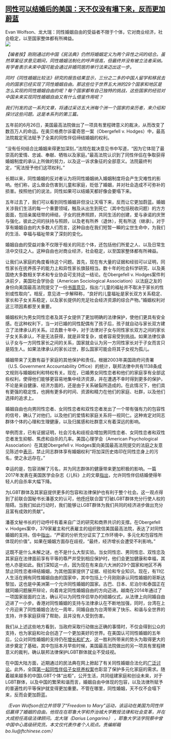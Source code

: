 <!--1593078722000-->
[同性可以结婚后的美国：天不仅没有塌下来，反而更加蔚蓝](https://cn.ft.com/story/001088286?full=y)
------

<div></div><div class="story-lead">Evan Wolfson、龙大瑞：同性婚姻自由的受益者不限于个体，它对商业经济，社会稳定，以至国家整体都有所裨益。</div><div class=" story-image image"><img src="https://thumbor.ftacademy.cn/unsafe/1340x754/https://thumbor.ftacademy.cn/unsafe/picture/1/000096441_piclink.jpg"></div><div class="story-body"><div id="story-body-container"><p><i>【编者按】刚刚通过的中国《民法典》仍然将婚姻定义为两个异性之间的结合。虽然草案征求意见期间，同性婚姻法制化的呼声很高，但最终并没有被立法者采纳。有学者表示未来中国可能会通过非婚同居的单行法来迈出这一步。</p><p>同时《同性婚姻比较法》研究的报告结果显示，三分之二多的中国人留学和移民去向的国家已经实现了同性婚姻自由。那这些位于世界五大洲的29个国家和地区是怎么实现的同性婚姻自由的呢？每个国家都有自己独特的挑战，这些国家的经验对中国未来实现同性婚姻自由又有什么借鉴作用呢？</p><p>我们刊发的这一系列文章，将通过采访五大洲每个洲一个国家的亲历者，来介绍和探讨这些问题。这是本系列的第三篇。</i></p><p>五年前的6月26日，美国最高法院做出了一项具有里程碑意义的裁决，从而改变了数百万人的命运。在奥贝格费尔诉霍奇思一案（Obergefell v. Hodges）中，最高法院裁定宪法赋予了全美的同性伴侣缔结婚姻的权利。</p><div  data-o-ads-name="mpu-middle1" class="o-ads in-article-advert" data-o-ads-formats-default="false"  data-o-ads-formats-small="FtcMobileMpu"  data-o-ads-formats-medium="FtcMpu" data-o-ads-formats-large="FtcMpu" data-o-ads-formats-extra="FtcMpu" data-o-ads-targeting="cnpos=middle1;" data-cy='[{"devices":["PC","iPhoneWeb","AndroidWeb","iPhoneApp","AndroidApp"],"pattern":"MPU","position":"Middle1","container":"mpuInStory"}]'></div><p>“没有任何结合比婚姻来得更加深刻，”法院在裁决意见书中写道，“因为它体现了最崇高的爱情、忠诚、奉献、牺牲以及家庭。”最高法院认识到了同性伴侣在争取获得婚姻制度的承认上所做的努力，以及这一诉求象征的全部意义。法院最终判定，“宪法授予他们这项权利。”</p><p>长期以来，同性婚姻的反对者认为将同性婚姻纳入婚姻制度将会产生灾难性的影响。他们称，这么做会伤害到儿童和家庭，贬低了婚姻，并对社会造成不可弥补的损害。按照他们的说法，同性如果可以结婚天都好像会要塌下来。</p><p>五年过去了，我们可以看到同性婚姻非但没让天塌下来，反而让它更加蔚蓝。婚姻关涉我们生活的每一个重要领域，触及从出生到死亡（其中包括税收问题）的方方面面，包括亲属纽带的缔结，子女的抚养照顾，共同生活的创建，爱与承诺的庆贺与强化，彼此之间的扶持与照顾，以及老有所养（退休），死有所送（继承）。对于享有婚姻自由的大多数人们而言，这种自由在我们短暂一瞬的尘世生命中，为我们的生活、幸福与福祉带来了深刻的变化。</p><p>婚姻自由的受益对象不仅限于相关的同志个体，还包括他们所爱之人、以及日常生活中交往之人。这种自由也对商业经济，社会稳定，以至国家整体都有所裨益。</p><p>让我们从家庭的角度看待这个问题。首先，现在有大量的证据和经验可以证明，同性家长在抚养孩子的能力上和异性家长旗鼓相当。数十年的社会科学研究、以及美国绝大多数相关学术和专业协会可支持这一结论。在Obergefell v. Hodges案件判决前夕，美国社会学协会（American Sociological Association）以法庭之友的身份向美国最高法院提交了一份<a href="https://www.asanet.org/sites/default/files/savvy/documents/ASA/pdfs/ASA_March_2015_Supreme_Court_Marriage_Equality_Amicus_Brief.pdf" target="_blank">书面意见</a>，指出:“儿童的福祉并不取决于家长的性别或性取向”。相反，意见进一步解释称，“良好的儿童福祉是家长双方关系稳定、家长和子女关系稳定，以及家长提供的充足社会经济资源的综合产物。”婚姻权利对这三项因素都至关重要。</p><p>婚姻权利为男女同性恋者及其子女提供了更加明确的法律保护，使他们更具有安全感。在这种权利下，当一对已婚的同性配偶有了孩子后，孩子就自动与家长双方建立了法律承认的关系。过去数十年中，对于法律对子女与同性家长双方之间的家长子女关系承认，不是无法获得，就是非常复杂，或者容易受到挑战。如果法律仅承认子女与一方同性家长之间的关系，国家就会认为另一方同性家长对于子女而言只是陌生人。如果法律承认的家长过世，那么国家可能会将其子女视为孤儿。</p><div data-o-ads-name="mpu-middle2" class="o-ads in-article-advert" data-o-ads-formats-default="false"  data-o-ads-formats-small="FtcMobileMpu"  data-o-ads-formats-medium="false" data-o-ads-formats-large="false" data-o-ads-formats-extra="false" data-o-ads-targeting="cnpos=middle2;" data-cy='[{"devices":["iPhoneWeb","AndroidWeb","iPhoneApp","AndroidApp"],"pattern":"MPU","position":"Middle2","container":"mpuInStory"}]'></div><p>婚姻带来了无数有益于家庭的其他保护和责任。根据2003年美国政府问责署（U.S. Government Accountability Office）的统计，联邦法律中共有1138条成文规则与婚姻权利和特权有关。现在，已婚男女同性恋者和他们的家庭享有全部这些权利，使得他们能够更容易地集中经济资源，并在遭遇不幸时得到更多的保护，不论是来自健康、经济方面的，还是由于关系破裂所造成的。在此情况下，他们具有更强的稳定性，也拥有更多的时间、资源和精力在他们的家庭、社群，以及他们选择的追求上。</p><p>婚姻自由也向男同性恋者、女同性恋者和双性恋者发出了一个带有强有力的包容性的信号，确认了对他们，以及他们的爱情和家庭关系将一视同仁。这种肯定对同志群体个体的心理和生理健康，以及归属感和社群意义有着深远的影响。</p><p>举例而言，已有证据证明，社会污名和歧视会增加男同性恋者、女同性恋者和双性恋者发生抑郁、焦虑和自杀的几率。美国心理学会（American Psychological Association）在其就Obergefell v. Hodges案向美国最高法院提交的法庭之友意见陈述中<a href="https://www.apa.org/about/offices/ogc/amicus/obergefell-supreme-court.pdf" target="_blank">表示</a>，禁止同志群体享有婚姻权利“将加深历史烙印在同性恋身上的污名，使之永远存在。”</p><p>幸运的是，包容消解了污名，并为同志群体的健康带来更加积极的影响。一篇2017年发表在美国医学会杂志《儿科》上的文章<a href="https://www.ncbi.nlm.nih.gov/pmc/articles/PMC5848493/" target="_blank">指出</a>，允许同性伴侣结婚使得年轻人的自杀率大幅下降。</p><p>为LGBT群体及其家庭提供更多的包容和法律保护也有利于整个社会。这一观点得到了前联合国秘书长潘基文的认可，他<a href="https://www.un.org/sg/en/content/sg/statement/2015-09-29/secretary-generals-remarks-high-level-lgbt-core-group-event-leaving" target="_blank">呼吁</a>联合国“打破LGBT群体充分行使人权的阻碍。当我们如此行动时，我们能够让LGBT群体为我们共同的经济进步做出充分且富有成效的贡献”。</p><div data-o-ads-name="mpu-middle3" class="o-ads in-article-advert" data-o-ads-formats-default="false"  data-o-ads-formats-small="FtcMobileMpu"  data-o-ads-formats-medium="false" data-o-ads-formats-large="false" data-o-ads-formats-extra="false" data-o-ads-targeting="cnpos=middle3;" data-cy='[{"devices":["iPhoneWeb","AndroidWeb","iPhoneApp","AndroidApp"],"pattern":"MPU","position":"Middle3","container":"mpuInStory"}]'></div><p>潘基文秘书长的行动呼吁有着来自广泛的研究和商界共识的支撑。在Obergefell v. Hodges案中，379家雇主和代表雇主的组织致信美国最高法院，表达了对同性婚姻的支持。信中<a href="https://www.glad.org/wp-content/uploads/2014/11/379_employers_and_organizations.pdf" target="_blank">指出</a>，“严密的分析充分证实了工作环境中，多元化和包容性所体现的价值”。如果在婚姻方面存在歧视，“最终，经济增长会遭受不利影响。”</p><p>这既不是什么未解之谜，也不是什么大型实验。当女同性恋、男同性恋、双性恋及其家庭在法律面前享有平等的尊严并受到相应保护时，他们会更加健康和幸福，其他人亦是如此。我们深知这一点，因为现在有来自六大洲的29个国家和地区不再禁止同性恋者缔结婚姻，为其他国家提供了证据、经验和专业知识。现在，有11亿人生活在拥有同性婚姻自由的国家中，其中包括上个月刚刚承认同性婚姻的哥斯达黎加，这也是中美洲第一个允许同性婚姻的国家。古巴、日本、尼泊尔和泰国正在就同婚问题展开辩论，向着肯定同性婚姻自由的方向迈进。越南在2014年通过了一项国家层面的立法，确认可以为同性伴侣举办的结婚仪式，从法律上向同婚自由迈进了一小步。香港对同性婚姻的支持与法律承认在不断地加强，同时，台湾在上个月迎来了同性婚姻合法化一周年，同婚自由为台湾带来了快乐、和谐与全世界的支持，许多家庭获得了帮助，且并没有人受到伤害。</p><p>我们从上述这些地方看到，当政府采取行动做出正确的事情时，不仅会得到公众的支持，也为家庭和社会创造了一个更加美好的世界。在美国认可同性婚姻的五年后，公众对同性婚姻的支持仍在<a href="https://news.gallup.com/poll/311672/support-sex-marriage-matches-record-high.aspx" target="_blank">增长和扩大</a>，这一胜利所带来的势头为取得更大的进步奠定了基础，其中包括本月早些时候，美国最高法院做出的另一项具有里程碑意义的裁判，确认联邦法律保护LGBT群体就业不受歧视。</p><p>在中国大陆方面，近期通过的民法典在网上掀起了有关同性婚姻合法化的<a href="https://s.weibo.com/weibo?q=%23%E6%9C%89%E6%84%8F%E8%A7%81%E5%BB%BA%E8%AE%AE%E5%90%8C%E6%80%A7%E5%A9%9A%E5%A7%BB%E5%90%88%E6%B3%95%E5%8C%96%E5%86%99%E5%85%A5%E6%B0%91%E6%B3%95%E5%85%B8%23" target="_blank">广泛讨论</a>。此外，全国<a href="https://s.weibo.com/weibo?q=%23%E5%9B%BD%E5%86%85%E9%A6%96%E4%BE%8B%E5%90%8C%E6%80%A7%E4%BC%B4%E4%BE%A3%E5%AD%90%E5%A5%B3%E6%8A%9A%E5%85%BB%E6%A1%88%23" target="_blank">第一起同性伴侣子女抚养权案</a>也彰显了保护多元化家庭的需求。随着越来越多的中国LGBT个体“出柜”，公开生活，共同组建家庭和创设未来，对于LGBT群体，以及中国的繁荣和谐而言，婚姻自由中体现的包容，以及法律所赋予的普遍性的平等保护就变得更加重要。不管在哪里，同性婚姻，天不仅不会塌下来，反而会更加蔚蓝。</p><p><i>（Evan Wolfson创立并领导了“Freedom to Mary”运动，该运动在美国为同性伴侣赢得了婚姻的自由。他现在在耶鲁大学和乔治城大学教授法律和社会变革，并在大成担任高级法律顾问。龙大瑞（Darius Longarino） ，耶鲁大学法学院蔡中曾中国中心高级研究员。本文仅代表作者个人观点。责编邮箱bo.liu@ftchinese.com）</p><div data-o-ads-name="mpu-middle4" class="o-ads in-article-advert" data-o-ads-formats-default="false"  data-o-ads-formats-small="FtcMobileMpu"  data-o-ads-formats-medium="false" data-o-ads-formats-large="false" data-o-ads-formats-extra="false" data-o-ads-targeting="cnpos=middle4;" data-cy='[{"devices":["iPhoneWeb","AndroidWeb","iPhoneApp","AndroidApp"],"pattern":"MPU","position":"Middle4","container":"mpuInStory"}]'></div><p></i></p></div><div class="clearfloat"></div></div>
